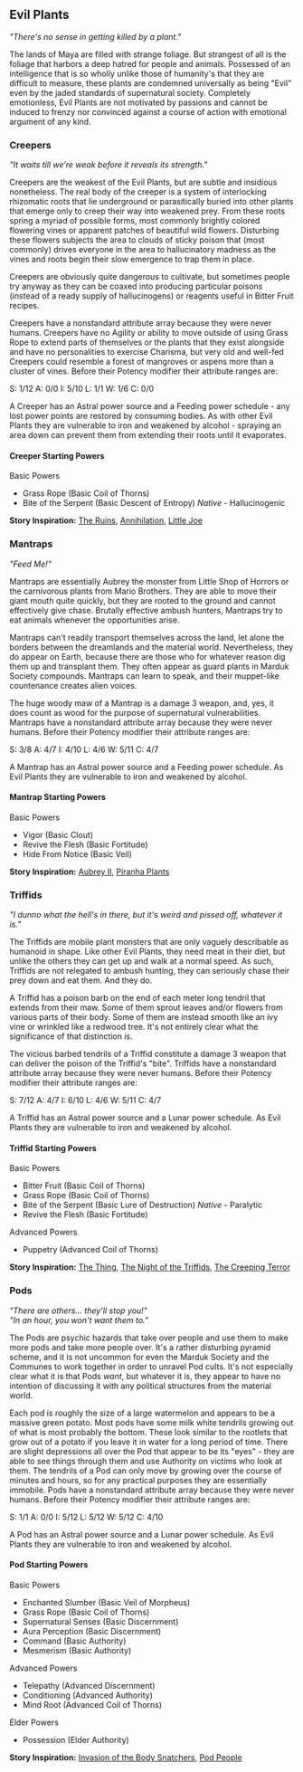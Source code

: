 ## Evil Plants
_"There's no sense in getting killed by a plant."_

The lands of Maya are filled with strange foliage. But strangest of all is the foliage that harbors a deep hatred for people and animals. Possessed of an intelligence that is so wholly unlike those of humanity's that they are difficult to measure, these plants are condemned universally as being "Evil" even by the jaded standards of supernatural society. Completely emotionless, Evil Plants are not motivated by passions and cannot be induced to frenzy nor convinced against a course of action with emotional argument of any kind.

### Creepers
_"It waits till we’re weak before it reveals its strength."_

Creepers are the weakest of the Evil Plants, but are subtle and insidious nonetheless. The real body of the creeper is a system of interlocking rhizomatic roots that lie underground or parasitically buried into other plants that emerge only to creep their way into weakened prey. From these roots spring a myriad of possible forms, most commonly brightly colored flowering vines or apparent patches of beautiful wild flowers. Disturbing these flowers subjects the area to clouds of sticky poison that (most commonly) drives everyone in the area to hallucinatory madness as the vines and roots begin their slow emergence to trap them in place.

Creepers are obviously quite dangerous to cultivate, but sometimes people try anyway as they can be coaxed into producing particular poisons (instead of a ready supply of hallucinogens) or reagents useful in Bitter Fruit recipes.

Creepers have a nonstandard attribute array because they were never humans. Creepers have no Agility or ability to move outside of using Grass Rope to extend parts of themselves or the plants that they exist alongside and have no personalities to exercise Charisma, but very old and well-fed Creepers could resemble a forest of mangroves or aspens more than a cluster of vines. Before their Potency modifier their attribute ranges are:

S: 1/12 A: 0/0 I: 5/10 L: 1/1 W: 1/6 C: 0/0

A Creeper has an Astral power source and a Feeding power schedule - any lost power points are restored by consuming bodies. As with other Evil Plants they are vulnerable to iron and weakened by alcohol - spraying an area down can prevent them from extending their roots until it evaporates.

#### Creeper Starting Powers

Basic Powers

 * Grass Rope (Basic Coil of Thorns)
 * Bite of the Serpent (Basic Descent of Entropy) _Native_ - Hallucinogenic

**Story Inspiration:** [The Ruins](https://www.imdb.com/title/tt0963794/), [Annihilation](https://www.imdb.com/title/tt2798920/), [Little Joe](https://www.imdb.com/title/tt9204204/)

### Mantraps
_"Feed Me!"_

Mantraps are essentially Aubrey the monster from Little Shop of Horrors or the carnivorous plants from Mario Brothers. They are able to move their giant mouth quite quickly, but they are rooted to the ground and cannot effectively give chase. Brutally effective ambush hunters, Mantraps try to eat animals whenever the opportunities arise.

Mantraps can't readily transport themselves across the land, let alone the borders between the dreamlands and the material world. Nevertheless, they do appear on Earth, because there are those who for whatever reason dig them up and transplant them. They often appear as guard plants in Marduk Society compounds. Mantraps can learn to speak, and their muppet-like countenance creates alien voices.

The huge woody maw of a Mantrap is a damage 3 weapon, and, yes, it does count as wood for the purpose of supernatural vulnerabilities. Mantraps have a nonstandard attribute array because they were never humans. Before their Potency modifier their attribute ranges are:

S: 3/8 A: 4/7 I: 4/10 L: 4/6 W: 5/11 C: 4/7

A Mantrap has an Astral power source and a Feeding power schedule. As Evil Plants they are vulnerable to iron and weakened by alcohol.

#### Mantrap Starting Powers

Basic Powers

 * Vigor (Basic Clout)
 * Revive the Flesh (Basic Fortitude)
 * Hide From Notice (Basic Veil)

**Story Inspiration:** [Aubrey II](https://www.imdb.com/title/tt0091419/), [Piranha Plants](https://en.wikipedia.org/wiki/Characters_in_the_Mario_franchise#Recurring_enemies)

### Triffids
_"I dunno what the hell's in there, but it's weird and pissed off, whatever it is."_

The Triffids are mobile plant monsters that are only vaguely describable as humanoid in shape. Like other Evil Plants, they need meat in their diet, but unlike the others they can get up and walk at a normal speed. As such, Triffids are not relegated to ambush hunting, they can seriously chase their prey down and eat them. And they do.

A Triffid has a poison barb on the end of each meter long tendril that extends from their maw. Some of them sprout leaves and/or flowers from various parts of their body. Some of them are instead smooth like an ivy vine or wrinkled like a redwood tree. It's not entirely clear what the significance of that distinction is.

The vicious barbed tendrils of a Triffid constitute a damage 3 weapon that can deliver the poison of the Triffid's "bite". Triffids have a nonstandard attribute array because they were never humans. Before their Potency modifier their attribute ranges are:

S: 7/12 A: 4/7 I: 6/10 L: 4/6 W: 5/11 C: 4/7

A Triffid has an Astral power source and a Lunar power schedule. As Evil Plants they are vulnerable to iron and weakened by alcohol.

#### Triffid Starting Powers

Basic Powers

 * Bitter Fruit (Basic Coil of Thorns)
 * Grass Rope (Basic Coil of Thorns)
 * Bite of the Serpent (Basic Lure of Destruction) _Native_ - Paralytic
 * Revive the Flesh (Basic Fortitude)

Advanced Powers

* Puppetry (Advanced Coil of Thorns)

**Story Inspiration:** [The Thing](http://www.imdb.com/title/tt0084787/), [The Night of the Triffids](https://en.wikipedia.org/wiki/The_Night_of_the_Triffids), [The Creeping Terror](http://www.imdb.com/title/tt0057970/)

### Pods
_"There are others... they'll stop you!"<br >
"In an hour, you won't want them to."_

The Pods are psychic hazards that take over people and use them to make more pods and take more people over. It's a rather disturbing pyramid scheme, and it is not uncommon for even the Marduk Society and the Communes to work together in order to unravel Pod cults. It's not especially clear what it is that Pods _want_, but whatever it is, they appear to have no intention of discussing it with any political structures from the material world.

Each pod is roughly the size of a large watermelon and appears to be a massive green potato. Most pods have some milk white tendrils growing out of what is most probably the bottom. These look similar to the rootlets that grow out of a potato if you leave it in water for a long period of time. There are slight depressions all over the Pod that appear to be its "eyes" - they are able to see things through them and use Authority on victims who look at them. The tendrils of a Pod can only move by growing over the course of minutes and hours, so for any practical purposes they are essentially immobile. Pods have a nonstandard attribute array because they were never humans. Before their Potency modifier their attribute ranges are:

S: 1/1 A: 0/0 I: 5/12 L: 5/12 W: 5/12 C: 4/10

A Pod has an Astral power source and a Lunar power schedule. As Evil Plants they are vulnerable to iron and weakened by alcohol.

#### Pod Starting Powers

Basic Powers

* Enchanted Slumber (Basic Veil of Morpheus)
* Grass Rope (Basic Coil of Thorns)
* Supernatural Senses (Basic Discernment)
* Aura Perception (Basic Discernment)
* Command (Basic Authority)
* Mesmerism (Basic Authority)

Advanced Powers

* Telepathy (Advanced Discernment)
* Conditioning (Advanced Authority)
* Mind Root (Advanced Coil of Thorns)

Elder Powers

* Possession (Elder Authority)

**Story Inspiration:** [Invasion of the Body Snatchers](http://www.imdb.com/title/tt0049366/), [Pod People](https://en.wikipedia.org/wiki/Pod_People_%28Invasion_of_the_Body_Snatchers%29)
